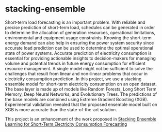 # stacking-ensemble

Short-term load forecasting is an important problem. With reliable and precise prediction of short-term load, schedules can be generated in order to determine the allocation of generation resources,
operational limitations, environmental and equipment usage constraints. Knowing the short-term energy demand can also help in ensuring the power system security since accurate load prediction can
be used to determine the optimal operational state of power systems. 
Accurate prediction of electricity consumption is essential for providing actionable insights to decision-makers for managing volume and potential trends in future energy consumption for efficient resource management. 
A single model might not be sufficient to solve the challenges that result from linear and non-linear problems that occur in electricity consumption prediction. 
In this project, we use a stacking ensemble model for short-term electricity consumption on an open dataset.
The base layer is made up of models like Random Forests, Long Short Term Memory, Deep Neural Networks, and Evolutionary Trees.
The predictions of the base models are combined using Extreme Gradient Boosting (XGB). 
Experimental validation revealed that the proposed ensemble model built on XGB is more accurate than the state-of-the-art solution. 

This project is an enhancement of the work proposed in <a href="https://www.mdpi.com/1996-1073/11/4/949/htm" target="_blank">Stacking Ensemble Learning for Short-Term Electricity Consumption Forecasting</a>

